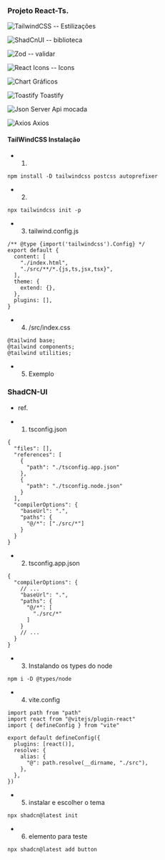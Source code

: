 ### Projeto React-Ts.
  ![TailwindCSS](https://img.shields.io/badge/tailwindcss-%2338B2AC.svg?style=for-the-badge&logo=tailwind-css&logoColor=white) -- Estilizações <br />

  ![ShadCnUI](https://img.shields.io/badge/shadCnUi-0A0A0A?style=for-the-badge&logo=shadcnUi&logoColor=white) -- biblioteca <br />

  ![Zod](https://img.shields.io/badge/zod-%233068b7.svg?style=for-the-badge&logo=zod&logoColor=white) -- validar <br />

  ![React Icons](https://img.shields.io/badge/reactIcons-E6007A?style=for-the-badge&logo=icon&logoColor=white) -- Icons <br />

  ![Chart](https://img.shields.io/badge/chart-%233068b7.svg?style=for-the-badge&logo=chart&logoColor=white) Gráficos <br />

  ![Toastify](https://img.shields.io/badge/toastify-%233068b7.svg?style=for-the-badge&logo=toast&logoColor=white) Toastify <br />

  ![Json Server](https://img.shields.io/badge/server-%23F5792A.svg?style=for-the-badge&logo=json&logoColor=white) Api mocada <br />

  ![Axios](https://img.shields.io/badge/axios-%234DC730.svg?style=for-the-badge&logo=axios&logoColor=white) Axios

#### TailWindCSS Instalação
* 1. 
```
npm install -D tailwindcss postcss autoprefixer
```

* 2. 
```
npx tailwindcss init -p
```

* 3. tailwind.config.js
```
/** @type {import('tailwindcss').Config} */
export default {
  content: [
    "./index.html",
    "./src/**/*.{js,ts,jsx,tsx}",
  ],
  theme: {
    extend: {},
  },
  plugins: [],
}
```

* 4. /src/index.css
```
@tailwind base;
@tailwind components;
@tailwind utilities;
```

* 5. Exemplo

### ShadCN-UI
* ref.

* 1. tsconfig.json
```
{
  "files": [],
  "references": [
    {
      "path": "./tsconfig.app.json"
    },
    {
      "path": "./tsconfig.node.json"
    }
  ],
  "compilerOptions": {
    "baseUrl": ".",
    "paths": {
      "@/*": ["./src/*"]
    }
  }
}
```

* 2. tsconfig.app.json
```
{
  "compilerOptions": {
    // ...
    "baseUrl": ".",
    "paths": {
      "@/*": [
        "./src/*"
      ]
    }
    // ...
  }
}
```

* 3. Instalando os types do node
```
npm i -D @types/node
```

* 4. vite.config
```
import path from "path"
import react from "@vitejs/plugin-react"
import { defineConfig } from "vite"
 
export default defineConfig({
  plugins: [react()],
  resolve: {
    alias: {
      "@": path.resolve(__dirname, "./src"),
    },
  },
})
```
* 5. instalar e escolher o tema
```
npx shadcn@latest init
```

* 6. elemento para teste
```
npx shadcn@latest add button
```
